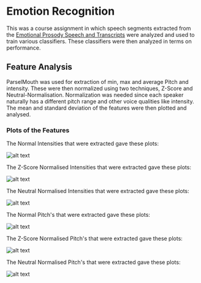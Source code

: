 # Emotion Recognition

This was a course assignment in which speech segments extracted from the [Emotional Prosody Speech and Transcripts](https://catalog.ldc.upenn.edu/LDC2002S28) were analyzed and used to train various classifiers. These classifiers were then analyzed in terms on performance.

## Feature Analysis
ParselMouth was used for extraction of min, max and average Pitch and intensity. These were then normalized using two techniques, Z-Score and Neutral-Normalisation. Normalization was needed since each speaker naturally has a different pitch range and other voice qualities like intensity. The mean and standard deviation of the features were then plotted and analysed.

### Plots of the Features
The Normal Intensities that were extracted gave these plots:

![alt text][notI]

The Z-Score Normalised Intensities that were extracted gave these plots:

![alt text][zI]


The Neutral Normalised Intensities that were extracted gave these plots:

![alt text][neuI]


The Normal Pitch's that were extracted gave these plots:

![alt text][notP]


The Z-Score Normalised Pitch's that were extracted gave these plots:

![alt text][zP]


The Neutral Normalised Pitch's that were extracted gave these plots:

![alt text][neuP]






[notI]: https://github.com/s-abdullah/EmotionRecognition/blob/master/gifs/intensity.png 
[neuI]: https://github.com/s-abdullah/EmotionRecognition/blob/master/gifs/zintensity.png 
[zI]: https://github.com/s-abdullah/EmotionRecognition/blob/master/gifs/NeutralNormalisedintensity.png 

[notP]: https://github.com/s-abdullah/EmotionRecognition/blob/master/gifs/pitch.png 
[neuP]: https://github.com/s-abdullah/EmotionRecognition/blob/master/gifs/zpitch.png 
[zP]: https://github.com/s-abdullah/EmotionRecognition/blob/master/gifs/NeutralNormalisedpitch.png 